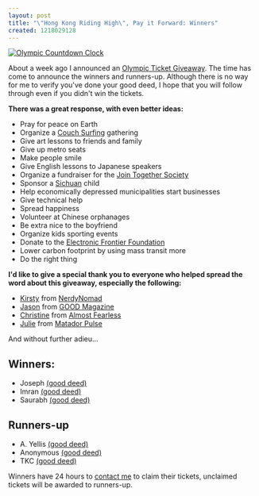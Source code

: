 ```yaml
--- 
layout: post
title: "\"Hong Kong Riding High\", Pay it Forward: Winners"
created: 1218029128
---
```

<a href="http://gallery.johndbritton.com/v/2008/china/hong_kong/last_night_with_cuhk_iss/IMG_2098.JPG.html"><img src="http://gallery.johndbritton.com/d/64513-3/IMG_2098.JPG" alt="Olympic Countdown Clock" /></a>

About a week ago I announced an <a href="http://www.johndbritton.com/post/2008/july/29/pay_it_forward_free_olympic_tickets">Olympic Ticket Giveaway</a>. The time has come to announce the winners and runners-up. Although there is no way for me to verify you've done your good deed, I hope that you will follow through even if you didn't win the tickets.

<strong>There was a great response, with even better ideas:</strong>
<ul>
<li>Pray for peace on Earth</li>
<li>Organize a <a href="http://www.couchsurfing.com">Couch Surfing</a> gathering</li>
<li>Give art lessons to friends and family</li>
<li>Give up metro seats</li>
<li>Make people smile</li>
<li>Give English lessons to Japanese speakers</li>
<li>Organize a fundraiser for the <a href="http://www.jtsint.org/">Join Together Society</a></li>
<li>Sponsor a <a href="http://en.wikipedia.org/wiki/Sichuan">Sichuan</a> child</li>
<li>Help economically depressed municipalities start businesses</li>
<li>Give technical help</li>
<li>Spread happiness</li>
<li>Volunteer at Chinese orphanages</li>
<li>Be extra nice to the boyfriend</li>
<li>Organize kids sporting events</li>
<li>Donate to the <a href="http://www.eff.org/">Electronic Frontier Foundation</a></li>
<li>Lower carbon footprint by using mass transit more</li>
<li>Do the right thing</li>
</ul>

<strong>I'd like to give a special thank you to everyone who helped spread the word about this giveaway, especially the following:</strong>
<ul>
<li><a href="http://www.nerdynomad.com/about/">Kirsty</a> from <a href="http://www.nerdynomad.com/2008/08/01/blogging-on-the-weekend-and-an-experiment-in-karma/">NerdyNomad</a></li>
<li><a href="http://www.goodmagazine.com/user/JasonJudeChan">Jason</a> from <a href="http://www.goodmagazine.com/blog/free_olympic_tickets">GOOD Magazine</a></li>
<li><a href="http://almostfearless.com/about/">Christine</a> from <a href="http://almostfearless.com/2008/08/03/do-a-good-deed-get-free-2008-olympic-tickets-for-real/">Almost Fearless</a></li>
<li><a href="http://matadorpulse.com/author/julie-schwietert/">Julie</a> from <a href="http://matadorpulse.com/see-the-olympics-for-free/">Matador Pulse</a></li>
</ul>

And without further adieu...

<h2>Winners:</h2>
<ul>
<li>Joseph <a href="http://www.johndbritton.com/post/2008/july/29/pay_it_forward_free_olympic_tickets#comment-44">(good deed)</a></li>
<li>Imran <a href="http://www.johndbritton.com/post/2008/july/29/pay_it_forward_free_olympic_tickets#comment-32">(good deed)</a></li>
<li>Saurabh <a href="http://www.johndbritton.com/post/2008/july/29/pay_it_forward_free_olympic_tickets#comment-39">(good deed)</a></li>
</ul>

<h2>Runners-up</h2>
<ul>
<li>A. Yellis <a href="http://www.johndbritton.com/post/2008/july/29/pay_it_forward_free_olympic_tickets#comment-40">(good deed)</a></li>
<li>Anonymous <a href="http://www.johndbritton.com/post/2008/july/29/pay_it_forward_free_olympic_tickets#comment-33">(good deed)</a></li>
<li>TKC <a href="http://www.johndbritton.com/post/2008/july/29/pay_it_forward_free_olympic_tickets#comment-46">(good deed)</a></li>
</ul>

Winners have 24 hours to <a href="http://www.johndbritton.com/contact">contact me</a> to claim their tickets, unclaimed tickets will be awarded to runners-up.
